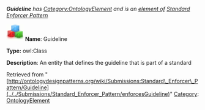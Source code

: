 ___Guideline__ has [Category:OntologyElement](../../Category/OntologyElement "Category:OntologyElement") and is an [element of](../../Property/ElementOf "Property:ElementOf") [Standard Enforcer Pattern](../../Submissions/Standard_Enforcer_Pattern "Submissions:Standard Enforcer Pattern")_


  




[![Class](../../images/thumb/2/27/Class.gif/45px-Class.gif)](../../Image/Class.gif "Class")
__Name__: Guideline 


__Type:__ owl:Class 


__Description__: An entity that defines the guideline that is part of a standard 





Retrieved from "[http://ontologydesignpatterns.org/wiki/Submissions:Standard\_Enforcer\_Pattern/Guideline](../../Submissions/Standard_Enforcer_Pattern/enforcesGuideline)"
 [Category](http://ontologydesignpatterns.org/wiki/Special:Categories "Special:Categories"): [OntologyElement](../../Category/OntologyElement "Category:OntologyElement")